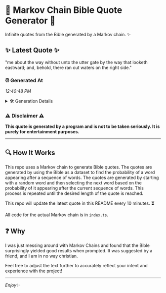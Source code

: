 # 📖 Markov Chain Bible Quote Generator 📖

Infinite quotes from the Bible generated by a Markov chain. ✨

## ✨ Latest Quote ✨
"me about the way without unto the utter gate by the way that looketh eastward; and, behold, there ran out waters on the right side."

### ⏰ Generated At
*12:40:48 PM*

<details>
    <summary>🛠️ Generation Details</summary>
    <p>
        <strong>🌱 Seed:</strong> me<br>
        <strong>🔄 Iterations:</strong> 24<br>
        <strong>📜 Context History:</strong><br>[ me ]: about<br>[ me, about ]: the<br>[ me, about, the ]: way<br>[ me, about, the, way ]: without<br>[ me, about, the, way, without ]: unto<br>[ me, about, the, way, without, unto ]: the<br>[ about, the, way, without, unto, the ]: utter<br>[ the, way, without, unto, the, utter ]: gate<br>[ way, without, unto, the, utter, gate ]: by<br>[ without, unto, the, utter, gate, by ]: the<br>[ unto, the, utter, gate, by, the ]: way<br>[ the, utter, gate, by, the, way ]: that<br>[ utter, gate, by, the, way, that ]: looketh<br>[ gate, by, the, way, that, looketh ]: eastward;<br>[ by, the, way, that, looketh, eastward; ]: and,<br>[ the, way, that, looketh, eastward;, and, ]: behold,<br>[ way, that, looketh, eastward;, and,, behold, ]: there<br>[ that, looketh, eastward;, and,, behold,, there ]: ran<br>[ looketh, eastward;, and,, behold,, there, ran ]: out<br>[ eastward;, and,, behold,, there, ran, out ]: waters<br>[ and,, behold,, there, ran, out, waters ]: on<br>[ behold,, there, ran, out, waters, on ]: the<br>[ there, ran, out, waters, on, the ]: right<br>[ ran, out, waters, on, the, right ]: side.<br>
    </p>
</details>

### ⚠️ Disclaimer ⚠️
**This quote is generated by a program and is not to be taken seriously. It is purely for entertainment purposes.**

---

## 🔍 How It Works

This repo uses a Markov chain to generate Bible quotes. The quotes are generated by using the Bible as a dataset to find the probability of a word appearing after a sequence of words. The quotes are generated by starting with a random word and then selecting the next word based on the probability of it appearing after the current sequence of words. This process is repeated until the desired length of the quote is reached.

This repo will update the latest quote in this README every 10 minutes. ⏳

All code for the actual Markov chain is in `index.ts`.

## ❓ Why

I was just messing around with Markov Chains and found that the Bible surprisingly yielded good results when prompted. 
It was suggested by a friend, and I am in no way christian.

Feel free to adjust the text further to accurately reflect your intent and experience with the project!

---

*Enjoy*✨
